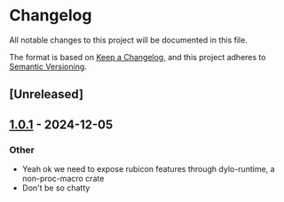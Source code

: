 # Changelog

All notable changes to this project will be documented in this file.

The format is based on [Keep a Changelog](https://keepachangelog.com/en/1.0.0/),
and this project adheres to [Semantic Versioning](https://semver.org/spec/v2.0.0.html).

## [Unreleased]

## [1.0.1](https://github.com/bearcove/dylo/compare/dylo-v1.0.0...dylo-v1.0.1) - 2024-12-05

### Other

- Yeah ok we need to expose rubicon features through dylo-runtime, a non-proc-macro crate
- Don't be so chatty
